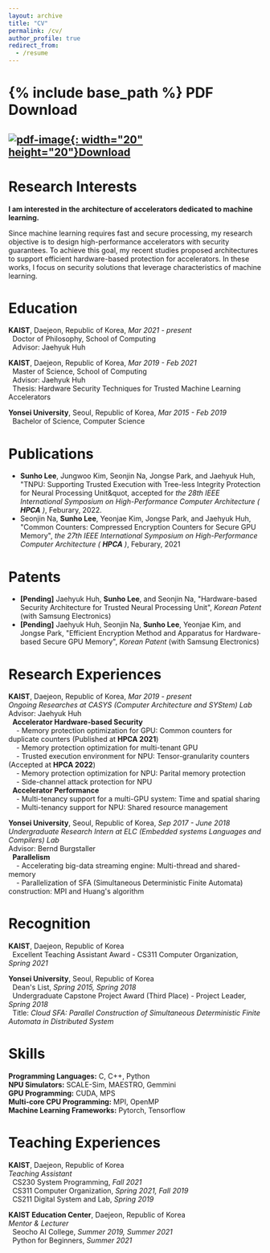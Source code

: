 ```yaml
---
layout: archive
title: "CV"
permalink: /cv/
author_profile: true
redirect_from:
  - /resume
---
```

{% include base_path %}
PDF Download
======
## [![pdf-image](https://myshlee417.github.io/files/pdf_icon.png){: width="20" height="20"}Download](http://myshlee417.github.io/files/CV_Sunho_Lee.pdf)


Research Interests
======
**I am interested in the architecture of accelerators dedicated to machine learning.**

Since machine learning requires fast and secure processing, my research objective is to design high-performance accelerators with security guarantees.
To achieve this goal, my recent studies proposed architectures to support efficient hardware-based protection for accelerators.
In these works, I focus on security solutions that leverage characteristics of machine learning.

Education
======
**KAIST**, Daejeon, Republic of Korea, *Mar 2021 - present*  
&nbsp;&nbsp;Doctor of Philosophy, School of Computing  
&nbsp;&nbsp;Advisor: Jaehyuk Huh

**KAIST**, Daejeon, Republic of Korea, *Mar 2019 - Feb 2021*  
&nbsp;&nbsp;Master of Science, School of Computing  
&nbsp;&nbsp;Advisor: Jaehyuk Huh  
&nbsp;&nbsp;Thesis: Hardware Security Techniques for Trusted Machine Learning Accelerators

**Yonsei University**, Seoul, Republic of Korea, *Mar 2015 - Feb 2019*  
&nbsp;&nbsp;Bachelor of Science, Computer Science

Publications
======
* **Sunho Lee**, Jungwoo Kim, Seonjin Na, Jongse Park, and Jaehyuk Huh, &quot;TNPU: Supporting Trusted Execution with Tree-less Integrity Protection for Neural Processing Unit&quot, accepted for *the 28th IEEE International Symposium on High-Performance Computer Architecture (* ***HPCA*** *)*, Feburary, 2022.
* Seonjin Na, **Sunho Lee**, Yeonjae Kim, Jongse Park, and Jaehyuk Huh, &quot;Common Counters: Compressed Encryption Counters for Secure GPU Memory&quot;, *the 27th IEEE International Symposium on High-Performance Computer Architecture (* ***HPCA*** *)*, Feburary, 2021

Patents
======
* **[Pending]** Jaehyuk Huh, **Sunho Lee**, and Seonjin Na, &quot;Hardware-based Security Architecture for Trusted Neural Processing Unit&quot;, *Korean Patent* (with Samsung Electronics)
* **[Pending]** Jaehyuk Huh, Seonjin Na, **Sunho Lee**, Yeonjae Kim, and Jongse Park, &quot;Efficient Encryption Method and Apparatus for Hardware-based Secure GPU Memory&quot;, *Korean Patent* (with Samsung Electronics)

Research Experiences
======
**KAIST**, Daejeon, Republic of Korea, *Mar 2019 - present*  
*Ongoing Researches at CASYS (Computer Architecture and SYStem) Lab*  
Advisor: Jaehyuk Huh  
&nbsp;&nbsp;**Accelerator Hardware-based Security**  
&nbsp;&nbsp;&nbsp;&nbsp;- Memory protection optimization for GPU: Common counters for duplicate counters (Published at **HPCA 2021**)  
&nbsp;&nbsp;&nbsp;&nbsp;- Memory protection optimization for multi-tenant GPU  
&nbsp;&nbsp;&nbsp;&nbsp;- Trusted execution environment for NPU: Tensor-granularity counters (Accepted at **HPCA 2022**)  
&nbsp;&nbsp;&nbsp;&nbsp;- Memory protection optimization for NPU: Parital memory protection  
&nbsp;&nbsp;&nbsp;&nbsp;- Side-channel attack protection for NPU  
&nbsp;&nbsp;**Accelerator Performance**  
&nbsp;&nbsp;&nbsp;&nbsp;- Multi-tenancy support for a multi-GPU system: Time and spatial sharing  
&nbsp;&nbsp;&nbsp;&nbsp;- Multi-tenancy support for NPU: Shared resource management

**Yonsei University**, Seoul, Republic of Korea, *Sep 2017 - June 2018*  
*Undergraduate Research Intern at ELC (Embedded systems Languages and Compilers) Lab*  
Advisor: Bernd Burgstaller  
&nbsp;&nbsp;**Parallelism**  
&nbsp;&nbsp;&nbsp;&nbsp;- Accelerating big-data streaming engine: Multi-thread and shared-memory  
&nbsp;&nbsp;&nbsp;&nbsp;- Parallelization of SFA (Simultaneous Deterministic Finite Automata) construction: MPI and Huang's algorithm

Recognition
======
**KAIST**, Daejeon, Republic of Korea  
&nbsp;&nbsp;Excellent Teaching Assistant Award - CS311 Computer Organization, *Spring 2021*

**Yonsei University**, Seoul, Republic of Korea  
&nbsp;&nbsp;Dean's List, *Spring 2015, Spring 2018*  
&nbsp;&nbsp;Undergraduate Capstone Project Award (Third Place) - Project Leader, *Spring 2018*  
&nbsp;&nbsp;Title: *Cloud SFA: Parallel Construction of Simultaneous Deterministic Finite Automata in Distributed System*

Skills
======
**Programming Languages:** C, C++, Python  
**NPU Simulators:** SCALE-Sim, MAESTRO, Gemmini  
**GPU Programming:** CUDA, MPS  
**Multi-core CPU Programming:** MPI, OpenMP  
**Machine Learning Frameworks:** Pytorch, Tensorflow  

Teaching Experiences
======
**KAIST**, Daejeon, Republic of Korea  
*Teaching Assistant*  
&nbsp;&nbsp;CS230 System Programming, *Fall 2021*  
&nbsp;&nbsp;CS311 Computer Organization, *Spring 2021, Fall 2019*  
&nbsp;&nbsp;CS211 Digital System and Lab, *Spring 2019*

**KAIST Education Center**, Daejeon, Republic of Korea  
*Mentor &#38; Lecturer*  
&nbsp;&nbsp;Seocho AI College, *Summer 2019, Summer 2021*  
&nbsp;&nbsp;Python for Beginners, *Summer 2021*

